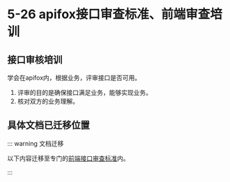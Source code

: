 # 5-26 apifox接口审查标准、前端审查培训

## 接口审核培训

学会在apifox内，根据业务，评审接口是否可用。

1. 评审的目的是确保接口满足业务，能够实现业务。
2. 核对双方的业务理解。

## 具体文档已迁移位置

::: warning 文档迁移

以下内容迁移至专门的[前端接口审查标准](../../apifox/index.md)内。

:::
